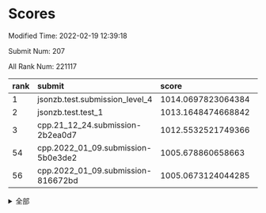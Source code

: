# Scores

Modified Time: 2022-02-19 12:39:18

Submit Num: 207

All Rank Num: 221117

| rank |               submit               |       score        |       sigma        | pk_num |
| :--- | :--------------------------------- | :----------------- | :----------------- | :----- |
| 1    | jsonzb.test.submission_level_4     | 1014.0697823064384 | 0.8521250067803287 | 4273   |
| 2    | jsonzb.test.test_1                 | 1013.1648474668842 | 0.8222271776852115 | 4265   |
| 3    | cpp.21_12_24.submission-2b2ea0d7   | 1012.5532521749366 | 0.8094926837377663 | 4274   |
| 54   | cpp.2022_01_09.submission-5b0e3de2 | 1005.678860658663  | 0.7188308822685472 | 4276   |
| 56   | cpp.2022_01_09.submission-816672bd | 1005.0673124044285 | 0.7143840311463369 | 4277   |


<details>
<summary>全部</summary>

| rank |                 submit                 |       score        |       sigma        | pk_num |
| :--- | :------------------------------------- | :----------------- | :----------------- | :----- |
| 1    | jsonzb.test.submission_level_4         | 1014.0697823064384 | 0.8521250067803287 | 4273   |
| 2    | jsonzb.test.test_1                     | 1013.1648474668842 | 0.8222271776852115 | 4265   |
| 3    | cpp.21_12_24.submission-2b2ea0d7       | 1012.5532521749366 | 0.8094926837377663 | 4274   |
| 4    | gobigger.level_3.submission_level_3_4  | 1011.6222174141533 | 0.7876809062159887 | 4274   |
| 5    | gobigger.level_3.submission_level_3_32 | 1011.5916148491838 | 0.7612614691267949 | 4277   |
| 6    | gobigger.level_3.submission_level_3_2  | 1011.4854272722976 | 0.7993769682874045 | 4274   |
| 7    | gobigger.level_3.submission_level_3_27 | 1011.0870556367818 | 0.781545897663247  | 4275   |
| 8    | gobigger.level_3.submission_level_3_7  | 1011.069410014225  | 0.7935339160589892 | 4272   |
| 9    | gobigger.level_3.submission_level_3_19 | 1011.0506371018373 | 0.7571060120227187 | 4280   |
| 10   | gobigger.level_3.submission_level_3_25 | 1010.9561657278125 | 0.7641206737515222 | 4267   |
| 11   | gobigger.level_3.submission_level_3_48 | 1010.8672614998636 | 0.774662270876841  | 4268   |
| 12   | gobigger.level_3.submission_level_3_10 | 1010.7504093247362 | 0.7592211777935998 | 4269   |
| 13   | gobigger.level_3.submission_level_3_35 | 1010.6643132013832 | 0.7668200019531994 | 4274   |
| 14   | gobigger.level_3.submission_level_3_12 | 1010.5910814198253 | 0.7462479971287714 | 4272   |
| 15   | gobigger.level_3.submission_level_3_45 | 1010.5047837769374 | 0.77640011077625   | 4267   |
| 16   | gobigger.level_3.submission_level_3_47 | 1010.4576310431473 | 0.7542884139561536 | 4269   |
| 17   | gobigger.level_3.submission_level_3_1  | 1010.445128609552  | 0.777150808352813  | 4275   |
| 18   | gobigger.level_3.submission_level_3_14 | 1010.2709274172616 | 0.7672437055898156 | 4278   |
| 19   | gobigger.level_3.submission_level_3_22 | 1010.2592050896114 | 0.7355722942375948 | 4279   |
| 20   | gobigger.level_3.submission_level_3_36 | 1010.2463659865866 | 0.7407963681463414 | 4274   |
| 21   | gobigger.level_3.submission_level_3_8  | 1010.2045100511785 | 0.7714637336322214 | 4273   |
| 22   | gobigger.level_3.submission_level_3_34 | 1010.201035459532  | 0.7433966563102119 | 4276   |
| 23   | gobigger.level_3.submission_level_3_39 | 1010.1358239100323 | 0.7632324546748162 | 4276   |
| 24   | gobigger.level_3.submission_level_3_37 | 1010.1246422428153 | 0.7652938159307197 | 4273   |
| 25   | gobigger.level_3.submission_level_3_17 | 1010.0967295918917 | 0.763168405564781  | 4275   |
| 26   | gobigger.level_3.submission_level_3_0  | 1010.0927788536931 | 0.7660548926072273 | 4275   |
| 27   | gobigger.level_3.submission_level_3_33 | 1010.0830021267512 | 0.7602463935466708 | 4270   |
| 28   | gobigger.level_3.submission_level_3_29 | 1009.9706178296871 | 0.7405000028891773 | 4272   |
| 29   | gobigger.level_3.submission_level_3_40 | 1009.9229184753024 | 0.7513146085761769 | 4271   |
| 30   | gobigger.level_3.submission_level_3_42 | 1009.9191606312564 | 0.7431787798561265 | 4273   |
| 31   | gobigger.level_3.submission_level_3_5  | 1009.9027120602797 | 0.7672755813042896 | 4277   |
| 32   | gobigger.level_3.submission_level_3_16 | 1009.812392056379  | 0.7591036609611751 | 4270   |
| 33   | gobigger.level_3.submission_level_3_13 | 1009.8084195454037 | 0.7459828029418876 | 4270   |
| 34   | gobigger.level_3.submission_level_3_9  | 1009.7950340347226 | 0.7673016913423566 | 4273   |
| 35   | gobigger.level_3.submission_level_3_46 | 1009.7682359150584 | 0.7625013824544845 | 4273   |
| 36   | gobigger.level_3.submission_level_3_44 | 1009.7595542003788 | 0.7699959059018869 | 4266   |
| 37   | gobigger.level_3.submission_level_3_43 | 1009.7550428805257 | 0.7728560651262986 | 4274   |
| 38   | gobigger.level_3.submission_level_3_23 | 1009.6515529367928 | 0.7240504505519367 | 4274   |
| 39   | gobigger.level_3.submission_level_3_38 | 1009.5866622510707 | 0.760679649232899  | 4272   |
| 40   | gobigger.level_3.submission_level_3_15 | 1009.4509658693901 | 0.7699036268124309 | 4270   |
| 41   | gobigger.level_3.submission_level_3_26 | 1009.4457996442754 | 0.7764972037436118 | 4273   |
| 42   | gobigger.level_3.submission_level_3_11 | 1009.4357402222462 | 0.7424688021201024 | 4270   |
| 43   | gobigger.level_3.submission_level_3_28 | 1009.4023210056178 | 0.7522431429968461 | 4276   |
| 44   | gobigger.level_3.submission_level_3_30 | 1009.3080317753263 | 0.752600086010048  | 4276   |
| 45   | gobigger.level_3.submission_level_3_21 | 1009.289860819316  | 0.7651229426374537 | 4268   |
| 46   | gobigger.level_3.submission_level_3_41 | 1009.1860632458585 | 0.777042933977586  | 4273   |
| 47   | gobigger.level_3.submission_level_3_49 | 1009.1806607681483 | 0.7605921938617611 | 4267   |
| 48   | gobigger.level_3.submission_level_3_24 | 1009.1615057235674 | 0.7700268454894637 | 4274   |
| 49   | gobigger.level_3.submission_level_3_6  | 1009.1358058342398 | 0.7564915715105609 | 4272   |
| 50   | gobigger.level_3.submission_level_3_31 | 1008.8757481602116 | 0.7527841800227678 | 4270   |
| 51   | gobigger.level_3.submission_level_3_18 | 1008.4993053456525 | 0.7493439462553722 | 4267   |
| 52   | gobigger.level_3.submission_level_3_20 | 1008.1847309200007 | 0.7326899370178337 | 4272   |
| 53   | gobigger.level_3.submission_level_3_3  | 1008.0943537920224 | 0.7403198385963451 | 4272   |
| 54   | cpp.2022_01_09.submission-5b0e3de2     | 1005.678860658663  | 0.7188308822685472 | 4276   |
| 55   | gobigger.level_1.submission_level_1_34 | 1005.2618102901314 | 0.7210958111283879 | 4272   |
| 56   | cpp.2022_01_09.submission-816672bd     | 1005.0673124044285 | 0.7143840311463369 | 4277   |
| 57   | gobigger.level_1.submission_level_1_36 | 1004.9085434641023 | 0.7227091283559619 | 4269   |
| 58   | gobigger.level_1.submission_level_1_7  | 1004.8621009756394 | 0.7251534925231459 | 4277   |
| 59   | gobigger.level_1.submission_level_1_0  | 1004.5081891919789 | 0.7216236232260079 | 4273   |
| 60   | gobigger.level_1.submission_level_1_38 | 1004.4499352225224 | 0.7151427578279033 | 4267   |
| 61   | gobigger.level_1.submission_level_1_23 | 1004.3950017069004 | 0.7203900392673422 | 4277   |
| 62   | gobigger.level_1.submission_level_1_37 | 1004.3605111742481 | 0.715238336783915  | 4268   |
| 63   | gobigger.level_1.submission_level_1_24 | 1004.1587712908671 | 0.7282559204618789 | 4273   |
| 64   | gobigger.level_1.submission_level_1_15 | 1004.0582105914361 | 0.7135942202604255 | 4276   |
| 65   | gobigger.level_1.submission_level_1_21 | 1004.0278449131979 | 0.7197810728946346 | 4274   |
| 66   | gobigger.level_1.submission_level_1_43 | 1003.9455653182077 | 0.7172478171343474 | 4267   |
| 67   | gobigger.level_1.submission_level_1_20 | 1003.8913340985903 | 0.7114994034848443 | 4274   |
| 68   | gobigger.level_1.submission_level_1_30 | 1003.8676110300493 | 0.705043344451617  | 4276   |
| 69   | gobigger.level_1.submission_level_1_33 | 1003.7578714357205 | 0.7099893250865741 | 4273   |
| 70   | gobigger.level_1.submission_level_1_25 | 1003.672850695666  | 0.7153397213930849 | 4273   |
| 71   | gobigger.level_1.submission_level_1_3  | 1003.6474367657652 | 0.7143636122885759 | 4273   |
| 72   | gobigger.level_1.submission_level_1_32 | 1003.55839273143   | 0.7203500726575695 | 4269   |
| 73   | gobigger.level_1.submission_level_1_12 | 1003.5380748755266 | 0.7136932285353634 | 4273   |
| 74   | gobigger.level_1.submission_level_1_10 | 1003.5095815025923 | 0.715709893343146  | 4271   |
| 75   | gobigger.level_1.submission_level_1_49 | 1003.4858191396851 | 0.7178834086735768 | 4273   |
| 76   | gobigger.level_1.submission_level_1_40 | 1003.4745154465508 | 0.7151742983789875 | 4270   |
| 77   | gobigger.level_1.submission_level_1_8  | 1003.4483446362776 | 0.7028446976691495 | 4277   |
| 78   | gobigger.level_1.submission_level_1_18 | 1003.3775955022613 | 0.7030318895867093 | 4275   |
| 79   | gobigger.level_1.submission_level_1_28 | 1003.377015127756  | 0.7105645139952552 | 4277   |
| 80   | gobigger.level_1.submission_level_1_42 | 1003.3573024182826 | 0.717264215566038  | 4275   |
| 81   | gobigger.level_1.submission_level_1_17 | 1003.2962997396812 | 0.7136859178064012 | 4270   |
| 82   | gobigger.level_1.submission_level_1_26 | 1003.2935935815024 | 0.7139844962451626 | 4273   |
| 83   | gobigger.level_1.submission_level_1_22 | 1003.2807760492115 | 0.7255528849881602 | 4275   |
| 84   | gobigger.level_1.submission_level_1_46 | 1003.269125564483  | 0.7123460284085799 | 4268   |
| 85   | gobigger.level_1.submission_level_1_47 | 1003.2668741043591 | 0.720066257781128  | 4271   |
| 86   | gobigger.level_1.submission_level_1_35 | 1003.2550674835011 | 0.7080074896415411 | 4271   |
| 87   | gobigger.level_1.submission_level_1_11 | 1003.1922562380315 | 0.72282034815265   | 4276   |
| 88   | gobigger.level_1.submission_level_1_31 | 1003.1208475643707 | 0.7194112669153618 | 4277   |
| 89   | gobigger.level_1.submission_level_1_9  | 1003.0610947005516 | 0.73154056391428   | 4268   |
| 90   | gobigger.level_1.submission_level_1_6  | 1003.0527331681914 | 0.7124653892589037 | 4271   |
| 91   | gobigger.level_1.submission_level_1_1  | 1003.0506421058158 | 0.7113668356029343 | 4265   |
| 92   | gobigger.level_1.submission_level_1_45 | 1003.0491888315532 | 0.7132725581538408 | 4269   |
| 93   | gobigger.level_1.submission_level_1_13 | 1003.0363166364259 | 0.7177944732567272 | 4274   |
| 94   | gobigger.level_1.submission_level_1_29 | 1003.0332010686719 | 0.7202457348191038 | 4274   |
| 95   | gobigger.level_1.submission_level_1_44 | 1002.992867781129  | 0.7140233063370709 | 4274   |
| 96   | gobigger.level_1.submission_level_1_16 | 1002.828185714488  | 0.7170981543230933 | 4272   |
| 97   | gobigger.level_1.submission_level_1_5  | 1002.7780750508493 | 0.7250285453450844 | 4276   |
| 98   | gobigger.level_1.submission_level_1_2  | 1002.65890551008   | 0.7083917785256104 | 4270   |
| 99   | gobigger.level_1.submission_level_1_41 | 1002.6277914002353 | 0.7118451675124791 | 4271   |
| 100  | gobigger.level_1.submission_level_1_14 | 1002.4958385385438 | 0.7143142594076808 | 4271   |
| 101  | gobigger.level_1.submission_level_1_48 | 1002.4286343394207 | 0.7219870860122753 | 4270   |
| 102  | gobigger.level_1.submission_level_1_39 | 1002.4117328051658 | 0.716286953755543  | 4273   |
| 103  | gobigger.level_1.submission_level_1_19 | 1001.9523464349425 | 0.7147718238735635 | 4270   |
| 104  | gobigger.level_1.submission_level_1_27 | 1001.6785456845746 | 0.7220990124458735 | 4271   |
| 105  | gobigger.level_1.submission_level_1_4  | 1000.9866436233827 | 0.7101365164993682 | 4268   |
| 106  | gobigger.random.submission_random_37   | 997.996770563106   | 0.718906040627862  | 4272   |
| 107  | gobigger.random.submission_random_17   | 997.612573831224   | 0.7017518105351451 | 4271   |
| 108  | gobigger.random.submission_random_14   | 997.0821534231441  | 0.6908645462838425 | 4274   |
| 109  | gobigger.random.submission_random_21   | 997.0296945481076  | 0.693557877862218  | 4276   |
| 110  | gobigger.random.submission_random_7    | 996.9391955084757  | 0.7012217268904416 | 4271   |
| 111  | gobigger.random.submission_random_44   | 996.9338331464565  | 0.7121724993156987 | 4274   |
| 112  | gobigger.random.submission_random_13   | 996.8796797837813  | 0.7245866533366511 | 4277   |
| 113  | gobigger.random.submission_random_6    | 996.8773486704416  | 0.7215405627336755 | 4274   |
| 114  | gobigger.random.submission_random_28   | 996.8402839926096  | 0.7252766601312275 | 4275   |
| 115  | gobigger.random.submission_random_40   | 996.6629295139845  | 0.7034231402896641 | 4271   |
| 116  | gobigger.random.submission_random_48   | 996.5275257352641  | 0.7058439921687258 | 4277   |
| 117  | gobigger.random.submission_random_38   | 996.5179214459952  | 0.7028366074573903 | 4272   |
| 118  | gobigger.random.submission_random_41   | 996.4937801759621  | 0.7240480602424803 | 4270   |
| 119  | gobigger.random.submission_random_49   | 996.3883872974478  | 0.7064996625231411 | 4276   |
| 120  | gobigger.random.submission_random_47   | 996.1726763273066  | 0.706819471226614  | 4272   |
| 121  | gobigger.random.submission_random_3    | 996.1524515998594  | 0.7144654239399785 | 4271   |
| 122  | gobigger.random.submission_random_42   | 996.0220523077543  | 0.7137395697271752 | 4271   |
| 123  | gobigger.random.submission_random_16   | 996.0116384017753  | 0.7178459395609104 | 4271   |
| 124  | gobigger.random.submission_random_2    | 996.003021705029   | 0.7212632750931199 | 4266   |
| 125  | gobigger.random.submission_random_9    | 995.997076742283   | 0.7224615041582008 | 4276   |
| 126  | gobigger.random.submission_random_34   | 995.9695253028509  | 0.7159872144088624 | 4274   |
| 127  | gobigger.random.submission_random_10   | 995.9316921340242  | 0.7212308483948274 | 4271   |
| 128  | gobigger.random.submission_random_46   | 995.8603842914531  | 0.7155096021503041 | 4272   |
| 129  | gobigger.random.submission_random_35   | 995.8157557545941  | 0.7019550088467841 | 4280   |
| 130  | gobigger.random.submission_random_36   | 995.8085490809565  | 0.7093082899582859 | 4268   |
| 131  | gobigger.random.submission_random_24   | 995.801754828835   | 0.7216404630131028 | 4277   |
| 132  | gobigger.random.submission_random_4    | 995.7805848716661  | 0.7165302446357329 | 4274   |
| 133  | gobigger.random.submission_random_45   | 995.6050836909349  | 0.70881519711934   | 4275   |
| 134  | gobigger.random.submission_random_30   | 995.5585144621049  | 0.7176763844109829 | 4272   |
| 135  | gobigger.random.submission_random_11   | 995.554747906497   | 0.7293257413155855 | 4273   |
| 136  | gobigger.random.submission_random_5    | 995.5522842309991  | 0.7121021744528124 | 4272   |
| 137  | gobigger.random.submission_random_33   | 995.5347237613705  | 0.7259979999610151 | 4272   |
| 138  | gobigger.random.submission_random_1    | 995.5252562325011  | 0.7056584064818789 | 4272   |
| 139  | gobigger.random.submission_random_23   | 995.4363458450232  | 0.7044115966783964 | 4270   |
| 140  | gobigger.random.submission_random_19   | 995.4242863363485  | 0.7086576842870288 | 4277   |
| 141  | gobigger.random.submission_random_32   | 995.4001943155486  | 0.7051712299988563 | 4272   |
| 142  | gobigger.random.submission_random_27   | 995.3029254503601  | 0.6960165849404952 | 4276   |
| 143  | gobigger.random.submission_random_20   | 995.2915106032192  | 0.7328585824040529 | 4275   |
| 144  | gobigger.random.submission_random_39   | 995.2020067602455  | 0.7163085115648413 | 4273   |
| 145  | gobigger.random.submission_random_12   | 995.1951907836994  | 0.7186297047375508 | 4272   |
| 146  | gobigger.random.submission_random_22   | 995.1398068809348  | 0.7046046710065355 | 4271   |
| 147  | gobigger.random.submission_random_15   | 995.1252707969775  | 0.7171430252984198 | 4270   |
| 148  | gobigger.random.submission_random_25   | 995.1164678708378  | 0.7305346600797679 | 4270   |
| 149  | gobigger.random.submission_random_18   | 994.9998362791541  | 0.7225579102533932 | 4268   |
| 150  | gobigger.random.submission_random_29   | 994.7299172918323  | 0.7145864341149825 | 4275   |
| 151  | gobigger.random.submission_random_31   | 994.7226411947173  | 0.7309913709003882 | 4277   |
| 152  | gobigger.random.submission_random_8    | 994.6312836664691  | 0.7281012500514584 | 4272   |
| 153  | gobigger.random.submission_random_26   | 994.5800553187232  | 0.7207228305195541 | 4272   |
| 154  | gobigger.random.submission_random_43   | 994.5559554805125  | 0.7089820153586586 | 4274   |
| 155  | gobigger.level_2.submission_level_2_30 | 994.1822139555334  | 0.7350476808294983 | 4271   |
| 156  | gobigger.random.submission_random_0    | 994.1722287532021  | 0.7106725039647992 | 4274   |
| 157  | gobigger.level_2.submission_level_2_11 | 994.1680707450839  | 0.7183251435843211 | 4273   |
| 158  | gobigger.level_2.submission_level_2_17 | 994.1367928490973  | 0.7173757929130103 | 4274   |
| 159  | gobigger.level_2.submission_level_2_41 | 993.6873318518906  | 0.7440202555912745 | 4274   |
| 160  | gobigger.level_2.submission_level_2_24 | 993.6845988261786  | 0.7478591271752096 | 4273   |
| 161  | gobigger.level_2.submission_level_2_39 | 993.4737061819008  | 0.7439021919405499 | 4273   |
| 162  | gobigger.level_2.submission_level_2_38 | 993.1629718731135  | 0.728232908696433  | 4275   |
| 163  | gobigger.level_2.submission_level_2_37 | 992.9844348466887  | 0.746692047773553  | 4272   |
| 164  | gobigger.level_2.submission_level_2_13 | 992.8414625114061  | 0.7318843624555922 | 4271   |
| 165  | gobigger.level_2.submission_level_2_27 | 992.7926336752859  | 0.7311576768719426 | 4274   |
| 166  | gobigger.level_2.submission_level_2_34 | 992.6993029452456  | 0.7551059389124933 | 4280   |
| 167  | gobigger.level_2.submission_level_2_49 | 992.6006297611409  | 0.7503735715108242 | 4272   |
| 168  | gobigger.level_2.submission_level_2_46 | 992.4609417005875  | 0.7372914428562659 | 4276   |
| 169  | gobigger.level_2.submission_level_2_10 | 992.4519939055907  | 0.7471029854790505 | 4277   |
| 170  | gobigger.level_2.submission_level_2_6  | 992.4420709026598  | 0.7240241233456473 | 4272   |
| 171  | gobigger.level_2.submission_level_2_31 | 992.4253925308427  | 0.7305222412489841 | 4274   |
| 172  | gobigger.level_2.submission_level_2_20 | 992.4129061321872  | 0.7600339014727625 | 4273   |
| 173  | gobigger.level_2.submission_level_2_33 | 992.2388458023046  | 0.7403985704759313 | 4275   |
| 174  | gobigger.level_2.submission_level_2_26 | 992.2067446800298  | 0.7409401999237146 | 4280   |
| 175  | gobigger.level_2.submission_level_2_40 | 992.1914550409917  | 0.7352312895890303 | 4275   |
| 176  | gobigger.level_2.submission_level_2_23 | 992.1644123608022  | 0.7273740149041653 | 4277   |
| 177  | gobigger.level_2.submission_level_2_21 | 992.1329477208074  | 0.7277434111382485 | 4273   |
| 178  | gobigger.level_2.submission_level_2_1  | 992.1266982846554  | 0.7468148251631503 | 4275   |
| 179  | gobigger.level_2.submission_level_2_16 | 992.0477389155029  | 0.7487511848104068 | 4273   |
| 180  | gobigger.level_2.submission_level_2_29 | 992.0385745878062  | 0.7470477181534567 | 4277   |
| 181  | gobigger.level_2.submission_level_2_2  | 991.9081807180708  | 0.7354901712348243 | 4273   |
| 182  | gobigger.level_2.submission_level_2_15 | 991.7646096762443  | 0.7536023558732778 | 4272   |
| 183  | gobigger.level_2.submission_level_2_7  | 991.6971177371305  | 0.743859389986225  | 4269   |
| 184  | gobigger.level_2.submission_level_2_32 | 991.6437319232658  | 0.7556454071967225 | 4271   |
| 185  | gobigger.level_2.submission_level_2_44 | 991.6399518332948  | 0.7348759831330175 | 4270   |
| 186  | gobigger.level_2.submission_level_2_19 | 991.6364970429806  | 0.7340781559357922 | 4272   |
| 187  | gobigger.level_2.submission_level_2_4  | 991.5910611614207  | 0.7462007064829959 | 4275   |
| 188  | gobigger.level_2.submission_level_2_45 | 991.5738560078936  | 0.7550284759381571 | 4275   |
| 189  | gobigger.level_2.submission_level_2_12 | 991.5611261688634  | 0.746933556156663  | 4277   |
| 190  | gobigger.level_2.submission_level_2_8  | 991.5363584210818  | 0.7738899354237497 | 4270   |
| 191  | gobigger.level_2.submission_level_2_3  | 991.4893859137846  | 0.7527037680681874 | 4276   |
| 192  | gobigger.level_2.submission_level_2_0  | 991.4008708534141  | 0.7401981156755627 | 4273   |
| 193  | gobigger.level_2.submission_level_2_43 | 991.3232169874685  | 0.7551591967105502 | 4269   |
| 194  | gobigger.level_2.submission_level_2_9  | 991.2823682352006  | 0.7722035367461146 | 4275   |
| 195  | gobigger.level_2.submission_level_2_36 | 991.2298551072803  | 0.7449231545154444 | 4269   |
| 196  | gobigger.level_2.submission_level_2_47 | 991.2130072076344  | 0.746145733287171  | 4273   |
| 197  | gobigger.level_2.submission_level_2_22 | 990.9273296747604  | 0.7822560380919636 | 4278   |
| 198  | gobigger.level_2.submission_level_2_28 | 990.887568584504   | 0.762696050872787  | 4273   |
| 199  | gobigger.level_2.submission_level_2_48 | 990.8720646670819  | 0.7620847546672112 | 4267   |
| 200  | gobigger.level_2.submission_level_2_18 | 990.8032230965716  | 0.7447777222376544 | 4277   |
| 201  | gobigger.level_2.submission_level_2_42 | 990.7110376897411  | 0.7532168013698728 | 4270   |
| 202  | gobigger.level_2.submission_level_2_35 | 990.5313943346277  | 0.7854330870270486 | 4278   |
| 203  | gobigger.level_2.submission_level_2_14 | 990.332601733367   | 0.7502012952244783 | 4273   |
| 204  | gobigger.level_2.submission_level_2_5  | 989.9053253764582  | 0.7541408404637168 | 4276   |
| 205  | gobigger.level_2.submission_level_2_25 | 989.8606447826833  | 0.7586732924892977 | 4269   |
| 206  | gobigger.none.submission_none_1        | 979.2473658033402  | 1.208996538242597  | 4270   |
| 207  | gobigger.none.submission_none_0        | 977.4402097530726  | 1.3229795274377587 | 4273   |

</details>